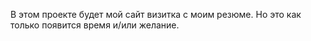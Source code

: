 В этом проекте будет мой сайт визитка с моим резюме.
Но это как только появится время и/или желание.

